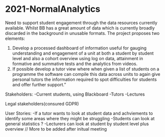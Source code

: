 # 2021-NormalAnalytics
Need to support student engagement through the data resources currently available.
Whilst BB has a great amount of data which is currently broadly discarded in the background in unusable
formats.
The project proposes two elements:
1. Develop a processed dashboard of information useful for gauging
understanding and engagement of a unit at both a student by student level and also a cohort overview using
log on data, attainment in formative and summative tests and the analytics from videos.
2. If possible develop a tutor view where when given a list of students on a programme the software can
compile this data across units to again give personal tutors the information required to spot difficulties
for students and offer further support.”

Stakeholders:
-Current students, using Blackboard
-Tutors
-Lectures

Legal stakeholders(consured GDPR)

User Stories:
-If a tutor wants to look at student data and achviements to identify some areas where they might be struggling
-Students can look at general statistics ? 
-Lecturers can look at student by student level plus overview 
// More to be added after initual meeting
